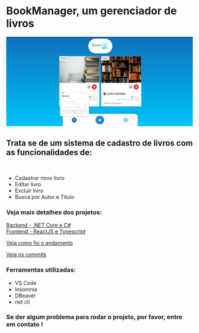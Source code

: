 # BookManager, um gerenciador de livros

![showcase](./docs/showcase.png)

## Trata se de um sistema de cadastro de livros com as funcionalidades de:

<br />

- Cadastrar novo livro
- Editar livro
- Excluir livro
- Busca por Autor e Título

### Veja mais detalhes dos projetos:

[Backend - .NET Core e C#](./backend)
<br />
[Frontend - ReactJS e Typescript](./frontend)

[Veja como foi o andamento](https://trello.com/b/faNnLYqg/prova-ewave)

[Veja os commits](./git.md)

### Ferramentas utilizadas:

- VS Code
- Insomnia
- DBeaver
- net cli

### Se der algum problema para rodar o projeto, por favor, entre em contato !
